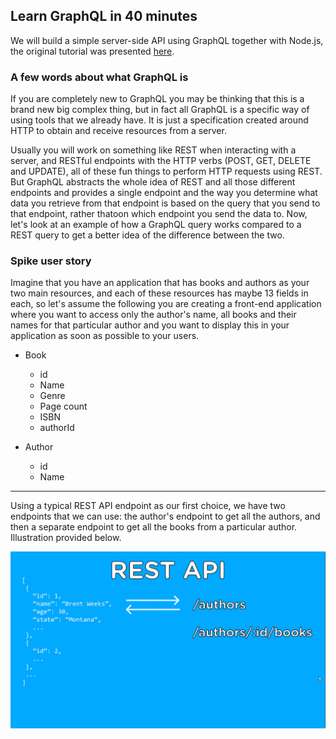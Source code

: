 ## Learn GraphQL in 40 minutes

We will build a simple server-side API using GraphQL together with Node.js, the original tutorial was presented [here](https://youtu.be/ZQL7tL2S0oQ).

### A few words about what GraphQL is

If you are completely new to GraphQL you may be thinking that this is a brand new big complex thing, but in fact all GraphQL is a specific way of using tools that we already have. It is just a specification created around HTTP to obtain and receive resources from a server.

Usually you will work on something like REST when interacting with a server, and RESTful endpoints with the HTTP verbs (POST, GET, DELETE and UPDATE), all of these fun things to perform HTTP requests using REST. But GraphQL abstracts the whole idea of REST and all those different endpoints and provides a single endpoint and the way you determine what data you retrieve from that endpoint is based on the query that you send to that endpoint, rather thatoon which endpoint you send the data to. Now, let's look at an example of how a GraphQL query works compared to a REST query to get a better idea of the difference between the two.

### Spike user story

Imagine that you have an application that has books and authors as your two main resources, and each of these resources has maybe 13 fields in each, so let's assume the following you are creating a front-end application where you want to access only the author's name, all books and their names for that particular author and you want to display this in your application as soon as possible to your users.

- Book
  - id
  - Name
  - Genre
  - Page count
  - ISBN
  - authorId

- Author
  - id
  - Name

- - - -

Using a typical REST API endpoint as our first choice, we have two endpoints that we can use: the author's endpoint to get all the authors, and then a separate endpoint to get all the books from a particular author. Illustration provided below.

![Slide 01](WDS_Slides/sld-01.png)



